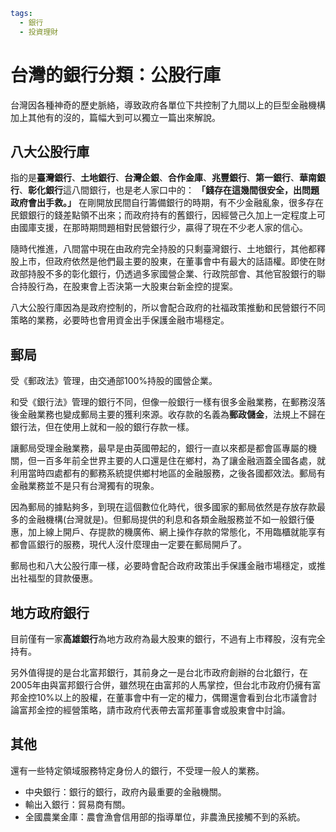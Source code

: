 ```yaml
tags:
  - 銀行
  - 投資理財
```

# 台灣的銀行分類：公股行庫

台灣因各種神奇的歷史脈絡，導致政府各單位下共控制了九間以上的巨型金融機構加上其他有的沒的，篇幅大到可以獨立一篇出來解說。

## 八大公股行庫

指的是**臺灣銀行**、**土地銀行**、**台灣企銀**、**合作金庫**、**兆豐銀行**、**第一銀行**、**華南銀行**、**彰化銀行**這八間銀行，也是老人家口中的： **「錢存在這幾間很安全，出問題政府會出手救。」** 在剛開放民間自行籌備銀行的時期，有不少金融亂象，很多存在民銀銀行的錢差點領不出來；而政府持有的舊銀行，因經營己久加上一定程度上可由國庫支援，在那時期問題相對民營銀行少，贏得了現在不少老人家的信心。

隨時代推進，八間當中現在由政府完全持股的只剩臺灣銀行、土地銀行，其他都釋股上市，但政府依然是他們最主要的股東，在董事會中有最大的話語權。即使在財政部持股不多的彰化銀行，仍透過多家國營企業、行政院部會、其他官股銀行的聯合持股行為，在股東會上否決第一大股東台新金控的提案。

八大公股行庫因為是政府控制的，所以會配合政府的社福政策推動和民營銀行不同策略的業務，必要時也會用資金出手保護金融市場穩定。

## 郵局

受《郵政法》管理，由交通部100%持股的國營企業。

和受《銀行法》管理的銀行不同，但像一般銀行一樣有很多金融業務，在郵務沒落後金融業務也變成郵局主要的獲利來源。收存款的名義為**郵政儲金**，法規上不歸在銀行法，但在使用上就和一般的銀行存款一樣。

讓郵局受理金融業務，最早是由英國帶起的，銀行一直以來都是都會區專屬的機關，但一百多年前全世界主要的人口還是住在鄉村，為了讓金融涵蓋全國各處，就利用當時四處都有的郵務系統提供鄉村地區的金融服務，之後各國都效法。郵局有金融業務並不是只有台灣獨有的現象。

因為郵局的據點夠多，到現在這個數位化時代，很多國家的郵局依然是存放存款最多的金融機構(台灣就是)。但郵局提供的利息和各類金融服務並不如一般銀行優惠，加上線上開戶、存提款的機廣佈、網上操作存款的常態化，不用臨櫃就能享有都會區銀行的服務，現代人沒什麼理由一定要在郵局開戶了。

郵局也和八大公股行庫一樣，必要時會配合政府政策出手保護金融市場穩定，或推出社福型的貸款優惠。

## 地方政府銀行

目前僅有一家**高雄銀行**為地方政府為最大股東的銀行，不過有上市釋股，沒有完全持有。

另外值得提的是台北富邦銀行，其前身之一是台北市政府創辦的台北銀行，在2005年由與富邦銀行合併，雖然現在由富邦的人馬掌控，但台北市政府仍擁有富邦金控10%以上的股權，在董事會中有一定的權力，偶爾還會看到台北市議會討論富邦金控的經營策略，請市政府代表帶去富邦董事會或股東會中討論。

## 其他

還有一些特定領域服務特定身份人的銀行，不受理一般人的業務。

- 中央銀行：銀行的銀行，政府內最重要的金融機關。
- 輸出入銀行：貿易商有關。
- 全國農業金庫：農會漁會信用部的指導單位，非農漁民接觸不到的系統。